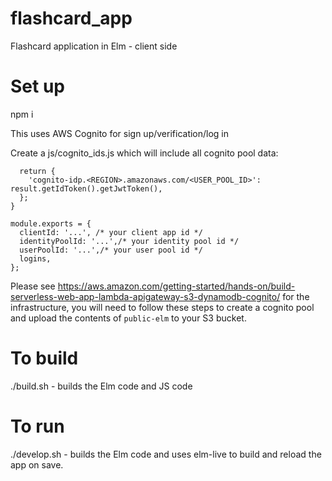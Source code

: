# flashcard_app
Flashcard application in Elm - client side

# Set up

npm i

This uses AWS Cognito for sign up/verification/log in

Create a js/cognito_ids.js which will include all cognito pool data:
```function logins(result) {
  return {
    'cognito-idp.<REGION>.amazonaws.com/<USER_POOL_ID>': result.getIdToken().getJwtToken(),
  };
}

module.exports = {
  clientId: '...', /* your client app id */
  identityPoolId: '...',/* your identity pool id */
  userPoolId: '...',/* your user pool id */
  logins,
};
```

Please see https://aws.amazon.com/getting-started/hands-on/build-serverless-web-app-lambda-apigateway-s3-dynamodb-cognito/ for the infrastructure, you will need to follow these steps to create a cognito pool and upload the contents of `public-elm` to your S3 bucket.

# To build

./build.sh - builds the Elm code and JS code

# To run

./develop.sh - builds the Elm code and uses elm-live to build and reload the app on save.

